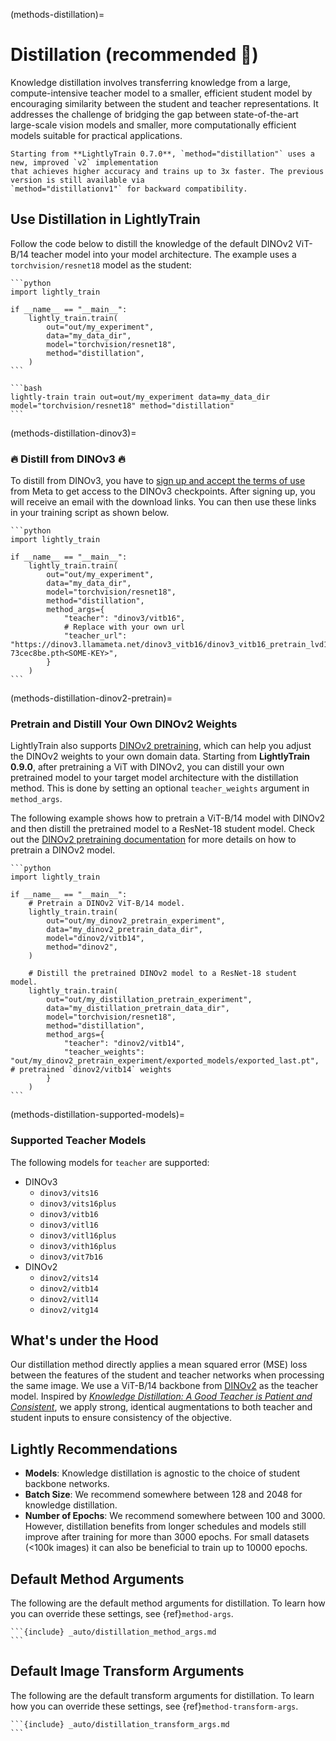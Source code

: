 (methods-distillation)=

# Distillation (recommended 🚀)

Knowledge distillation involves transferring knowledge from a large, compute-intensive teacher model to a smaller, efficient student model by encouraging similarity between the student and teacher representations. It addresses the challenge of bridging the gap between state-of-the-art large-scale vision models and smaller, more computationally efficient models suitable for practical applications.

```{note}
Starting from **LightlyTrain 0.7.0**, `method="distillation"` uses a new, improved `v2` implementation
that achieves higher accuracy and trains up to 3x faster. The previous version is still available via
`method="distillationv1"` for backward compatibility.
```

## Use Distillation in LightlyTrain

Follow the code below to distill the knowledge of the default DINOv2 ViT-B/14 teacher model into your model architecture. The example uses a `torchvision/resnet18` model as the student:

````{tab} Python
```python
import lightly_train

if __name__ == "__main__":
    lightly_train.train(
        out="out/my_experiment", 
        data="my_data_dir",
        model="torchvision/resnet18",
        method="distillation",
    )
```
````

````{tab} Command Line
```bash
lightly-train train out=out/my_experiment data=my_data_dir model="torchvision/resnet18" method="distillation"
```
````

(methods-distillation-dinov3)=

### 🔥 Distill from DINOv3 🔥

To distill from DINOv3, you have to [sign up and accept the terms of use](https://ai.meta.com/resources/models-and-libraries/dinov3-downloads/) from Meta to get access to the DINOv3 checkpoints. After signing up, you will receive an email with the download links. You can then use these links in your training script as shown below.

````{tab} Python
```python
import lightly_train

if __name__ == "__main__":
    lightly_train.train(
        out="out/my_experiment", 
        data="my_data_dir",
        model="torchvision/resnet18",
        method="distillation",
        method_args={
            "teacher": "dinov3/vitb16",
            # Replace with your own url
            "teacher_url": "https://dinov3.llamameta.net/dinov3_vitb16/dinov3_vitb16_pretrain_lvd1689m-73cec8be.pth<SOME-KEY>",
        }
    )
```
````

(methods-distillation-dinov2-pretrain)=

### Pretrain and Distill Your Own DINOv2 Weights

LightlyTrain also supports [DINOv2 pretraining](#methods-dinov2), which can help you adjust the DINOv2 weights to your own domain data. Starting from **LightlyTrain 0.9.0**, after pretraining a ViT with DINOv2, you can distill your own pretrained model to your target model architecture with the distillation method. This is done by setting an optional `teacher_weights` argument in `method_args`.

The following example shows how to pretrain a ViT-B/14 model with DINOv2 and then distill the pretrained model to a ResNet-18 student model. Check out the [DINOv2 pretraining documentation](#methods-dinov2) for more details on how to pretrain a DINOv2 model.

````{tab} Python
```python
import lightly_train

if __name__ == "__main__":
    # Pretrain a DINOv2 ViT-B/14 model.
    lightly_train.train(
        out="out/my_dinov2_pretrain_experiment",
        data="my_dinov2_pretrain_data_dir",
        model="dinov2/vitb14",
        method="dinov2",
    )

    # Distill the pretrained DINOv2 model to a ResNet-18 student model.
    lightly_train.train(
        out="out/my_distillation_pretrain_experiment",
        data="my_distillation_pretrain_data_dir",
        model="torchvision/resnet18",
        method="distillation",
        method_args={
            "teacher": "dinov2/vitb14",
            "teacher_weights": "out/my_dinov2_pretrain_experiment/exported_models/exported_last.pt", # pretrained `dinov2/vitb14` weights 
        }
    )
```
````

(methods-distillation-supported-models)=

### Supported Teacher Models

The following models for `teacher` are supported:

- DINOv3
  - `dinov3/vits16`
  - `dinov3/vits16plus`
  - `dinov3/vitb16`
  - `dinov3/vitl16`
  - `dinov3/vitl16plus`
  - `dinov3/vith16plus`
  - `dinov3/vit7b16`
- DINOv2
  - `dinov2/vits14`
  - `dinov2/vitb14`
  - `dinov2/vitl14`
  - `dinov2/vitg14`

## What's under the Hood

Our distillation method directly applies a mean squared error (MSE) loss between the features of the student and teacher networks when processing the same image. We use a ViT-B/14 backbone from [DINOv2](https://arxiv.org/pdf/2304.07193) as the teacher model. Inspired by [*Knowledge Distillation: A Good Teacher is Patient and Consistent*](https://arxiv.org/abs/2106.05237), we apply strong, identical augmentations to both teacher and student inputs to ensure consistency of the objective.

## Lightly Recommendations

- **Models**: Knowledge distillation is agnostic to the choice of student backbone networks.
- **Batch Size**: We recommend somewhere between 128 and 2048 for knowledge distillation.
- **Number of Epochs**: We recommend somewhere between 100 and 3000. However, distillation benefits from longer schedules and models still improve after training for more than 3000 epochs. For small datasets (\<100k images) it can also be beneficial to train up to 10000 epochs.

## Default Method Arguments

The following are the default method arguments for distillation. To learn how you can
override these settings, see {ref}`method-args`.

````{dropdown} Default Method Arguments
```{include} _auto/distillation_method_args.md
```
````

## Default Image Transform Arguments

The following are the default transform arguments for distillation. To learn how you can
override these settings, see {ref}`method-transform-args`.

````{dropdown} Default Image Transforms
```{include} _auto/distillation_transform_args.md
```
````
